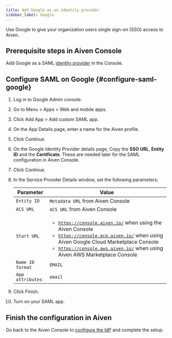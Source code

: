 ```yaml
---
title: Add Google as an identity provider
sidebar_label: Google
---
```


Use Google to give your organization users single sign-on (SSO) access to Aiven.

## Prerequisite steps in Aiven Console

Add Google as a SAML
[identity provider](/docs/platform/howto/saml/add-identity-providers#add-idp-aiven-console) in the Console.

## Configure SAML on Google {#configure-saml-google}

1. Log in to Google Admin console.

1. Go to Menu > Apps > Web and mobile apps.

1. Click Add App > Add custom SAML app.

1. On the App Details page, enter a name for the Aiven profile.

1. Click Continue.

1. On the Google Identity Provider details page, Copy the **SSO URL**,
    **Entity ID** and the **Certificate**. These are needed later for
    the SAML configuration in Aiven Console.

1. Click Continue.

1. In the Service Provider Details window, set the following
    parameters:

    |    Parameter     |                                                                                                                                      Value                                                                                                                                      |
    | ---------------- | ------------------------------------------------------------------------------------------------------------------------------------------------------------------------------------------------------------------------------------------------------------------------------- |
    | `Entity ID`      | `Metadata URL` from Aiven Console                                                                                                                                                                                                                                               |
    | `ACS URL`        | `ACS URL` from Aiven Console                                                                                                                                                                                                                                                    |
    | `Start URL`      | <ul><li><code>https://console.aiven.io/</code> when using the Aiven Console</li> <li><code>https://console.gcp.aiven.io/</code> when using Aiven Google Cloud Marketplace Console</li> <li><code>https://console.aws.aiven.io/</code> when using Aiven AWS Marketplace Console</li></ul> |
    | `Name ID format` | `EMAIL`                                                                                                                                                                                                                                                                         |
    | `App attributes` | `email`                                                                                                                                                                                                                                                                         |

1. Click Finish.

1. Turn on your SAML app.

## Finish the configuration in Aiven

Go back to the Aiven Console to
[configure the IdP](/docs/platform/howto/saml/add-identity-providers#configure-idp-aiven-console) and complete the setup.
